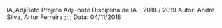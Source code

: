 IA_AdjiBoto
Projeto Adji-boto  Disciplina de IA - 2018 / 2019 
Autor: André Silva, Artur Ferreira ;;;; Data: 04/11/2018
